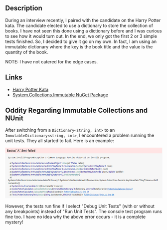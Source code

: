 
## Description

During an interview recently, I paired with the candidate on the Harry
Potter kata. The candidate elected to use a dictionary to store the collection of books.
I have not seen this done using a dictionary before and I was curious to see how it would
turn out. In the end, we only got the first 2 or 3 simple tests finished. So, I decided to
give it go on my own. In fact, I am using an immutable dictionary where the key is the book title
and the value is the quantity of the book.

NOTE: I have not catered for the edge cases.

## Links

* [Harry Potter Kata](http://codingdojo.org/cgi-bin/index.pl?KataPotter])
* [System.Collections.Immutable NuGet Package](http://www.nuget.org/packages/System.Collections.Immutable/1.1.33-beta)

## Oddity Regarding Immutable Collections and NUnit

After switching from a <code>Dictionary&lt;string, int&gt;</code> to an <code>ImmutableDictionary&lt;string, int&gt;</code>, 
I encountered a problem running the unit tests. They all started to fail. Here is an example:

![Screenshot](https://raw.githubusercontent.com/taylorjg/PotterDictionary/master/Images/ImmutableCollectionsAndNUnitError.png "Screenshot")

However, the tests run fine if I select "Debug Unit Tests" (with or without any breakpoints) instead of "Run Unit Tests".
The console test program runs fine too. I have no idea why the above error occurs - it is a complete mystery!
